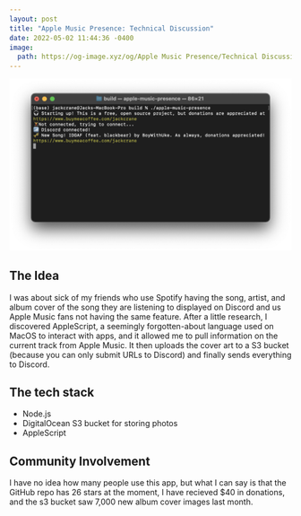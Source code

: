 ```yaml
---
layout: post
title: "Apple Music Presence: Technical Discussion"
date: 2022-05-02 11:44:36 -0400
image:
  path: https://og-image.xyz/og/Apple Music Presence/Technical Discussion/blog.jackcrane.rocks/https/menlo/cheerfulorange/{{h}}ffffff/data.png
---
```


![Promotional banner](/images/amp.png)

## The Idea

I was about sick of my friends who use Spotify having the song, artist, and album cover of the song they are listening to displayed on Discord and us Apple Music fans not having the same feature. After a little research, I discovered AppleScript, a seemingly forgotten-about language used on MacOS to interact with apps, and it allowed me to pull information on the current track from Apple Music. It then uploads the cover art to a S3 bucket (because you can only submit URLs to Discord) and finally sends everything to Discord.

## The tech stack

- Node.js
- DigitalOcean S3 bucket for storing photos
- AppleScript

## Community Involvement

I have no idea how many people use this app, but what I can say is that the GitHub repo has 26 stars at the moment, I have recieved $40 in donations, and the s3 bucket saw 7,000 new album cover images last month.

<script data-name="BMC-Widget" data-cfasync="false" src="https://cdnjs.buymeacoffee.com/1.0.0/widget.prod.min.js" data-id="jackcrane" data-description="Support me on Buy me a coffee!" data-message="Feeling generous?" data-color="#FFDD00" data-position="Right" data-x_margin="18" data-y_margin="18"></script>

